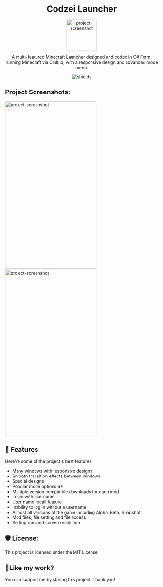 <h1 align="center" id="title">Codzei Launcher</h1>

<p align="center">  
<img src="https://r.resimlink.com/BmbHd2prn1so.jpg" alt="project-screenshot" width="100">
</p>


<p align="center" <p id="description">A multi-featured Minecraft Launcher designed and coded in C# Form, running Minecraft via CmlLib, with a responsive design and advanced mode menu.</p>

<p align="center"><img src="https://img.shields.io/twitter/url?url=https%3A%2F%2Ftwitter.com%2Fat4soyy" alt="shields"></p>

<h2>Project Screenshots:</h2>

<img src="https://r.resimlink.com/Pw-AnObJ.png" alt="project-screenshot" width="300" height="550"> &nbsp; <img src="https://r.resimlink.com/4HWS8g.png" alt="project-screenshot" width="300" height="550">
  
<h2>🧐 Features</h2>

Here're some of the project's best features:

*   Many windows with responsive designs
*   Smooth transition effects between windows
*   Special designs
*   Popular mode options 6+
*   Multiple version compatible downloads for each mod
*   Login with username
*   User name recall feature
*   Inability to log in without a username
*   Almost all versions of the game including Alpha, Beta, Snapshot
*   Mod files, file setting and file access
*   Setting ram and screen resolution

<h2>🛡️ License:</h2>

This project is licensed under the MIT Lıcense

<h2>💖Like my work?</h2>

You can support me by staring this project! Thank you!
